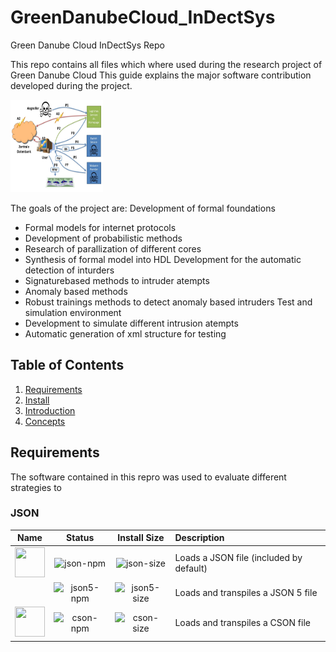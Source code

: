 # GreenDanubeCloud_InDectSys
Green Danube Cloud InDectSys Repo

This repo contains all files which where used during the research project of Green Danube Cloud
This guide explains the major software contribution developed during the project.


<a href="https://github.com/webpack-contrib/json-loader"><img width="148" height="148" src="https://github.com/cbernt/GreenDanubeCloud_InDectSys/blob/master/Bilder.jpg"></a>

The goals of the project are:
Development of formal foundations
- Formal models for internet protocols
- Development of probabilistic methods
- Research of parallization of different cores
- Synthesis of formal model into HDL
Development for the automatic detection of inturders
- Signaturebased methods to intruder atempts
- Anomaly based methods
- Robust trainings methods to detect anomaly based intruders
Test and simulation environment
- Development to simulate different intrusion atempts
- Automatic generation of xml structure for testing

## Table of Contents

1. [Requirements](#requirements)
2. [Install](#install)
2. [Introduction](#introduction)
3. [Concepts](#concepts)

## Requirements
The software contained in this repro was used to evaluate different strategies to 


### JSON

|                                                                                Name                                                                                |    Status    | Install Size  | Description                             |
| :----------------------------------------------------------------------------------------------------------------------------------------------------------------: | :----------: | :-----------: | :-------------------------------------- |
|             <a href="https://github.com/webpack-contrib/json-loader"><img width="48" height="48" src="https://worldvectorlogo.com/logos/json.svg"></a>             | ![json-npm]  | ![json-size]  | Loads a JSON file (included by default) |
| <a href="https://github.com/webpack-contrib/json5-loader"><img width="48" height="10.656" src="https://cdn.rawgit.com/json5/json5-logo/master/json5-logo.svg"></a> | ![json5-npm] | ![json5-size] | Loads and transpiles a JSON 5 file      |
|             <a href="https://github.com/awnist/cson-loader"><img width="48" height="48" src="https://worldvectorlogo.com/logos/coffeescript.svg"></a>              | ![cson-npm]  | ![cson-size]  | Loads and transpiles a CSON file        |

[json-npm]: https://img.shields.io/npm/v/json-loader.svg
[json-size]: https://packagephobia.com/badge?p=json-loader
[json5-npm]: https://img.shields.io/npm/v/json5-loader.svg
[json5-size]: https://packagephobia.com/badge?p=json5-loader
[cson-npm]: https://img.shields.io/npm/v/cson-loader.svg
[cson-size]: https://packagephobia.com/badge?p=cson-loader
